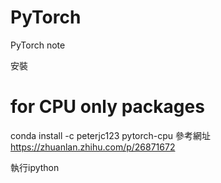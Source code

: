 # PyTorch
PyTorch note

安裝
# for CPU only packages
conda install -c peterjc123 pytorch-cpu
參考網址
https://zhuanlan.zhihu.com/p/26871672

執行ipython


